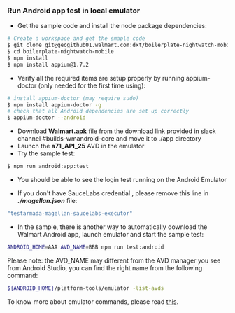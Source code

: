 
### Run Android app test in local emulator

- Get the sample code and install the node package dependencies:
```bash
# Create a workspace and get the smaple code
$ git clone git@gecgithub01.walmart.com:dxt/boilerplate-nightwatch-mobile.git
$ cd boilerplate-nightwatch-mobile 
$ npm install
$ npm install appium@1.7.2
```
- Verify all the required items are setup properly by running appium-doctor (only needed for the first time using):
```bash
# install appium-doctor (may require sudo)
$ npm install appium-doctor -g
# check that all Android dependencies are set up correctly
$ appium-doctor --android
```
- Download **Walmart.apk** file from the download link provided in slack channel #builds-wmandroid-core and move it to ./app directory
- Launch the **a71_API_25** AVD in the emulator 
- Try the sample test:
```bash
$ npm run android:app:test
```
- You should be able to see the login test running on the Android Emulator
* If you don't have SauceLabs credential , please remove this line in ***./magellan.json*** file:
```bash
"testarmada-magellan-saucelabs-executor"
```
- In the sample, there is another way to automatically download the Walmart Android app, launch emulator and start the sample test: 
```bash
ANDROID_HOME=AAA AVD_NAME=BBB npm run test:android
```
Please note: the AVD_NAME may different from the AVD manager you see from Android Studio, you can find the right name from the following command:
```bash
${ANDROID_HOME}/platform-tools/emulator -list-avds
```
To know more about emulator commands, please read [this](https://developer.android.com/studio/run/emulator-commandline.html).
